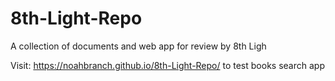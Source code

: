 # 8th-Light-Repo
A collection of documents and web app for review by 8th Ligh

Visit: https://noahbranch.github.io/8th-Light-Repo/ to test books search app
